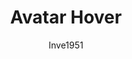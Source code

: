 ---
title: Avatar Hover
author: Inve1951
description_markdown: >-
  When hovering, resize the avatar. Use Ctrl / Ctrl+Shift.
github: https://github.com/Inve1951
download: https://github.com/Inve1951/BetterDiscordStuff/blob/master/coffee/AvatarHover.plugin.coffee
support: https://github.com/Inve1951/BetterDiscordStuff/issues
tags:
images:
  - name:
    image:
layout: product
---